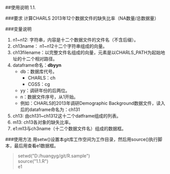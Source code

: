 ##使用说明
1.1.

###要求
计算CHARLS 2013年12个数据文件的缺失比率（NA数量/总数据量）  

###变量说明
1. n1~n12: 字符串，内容是十二个数据文件的文件名（不含后缀）。
2. ch13name： n1~n12十二个字符串组成的向量。
3. ch13filename：以完整文件名组成的向量，元素是以CHARLS_PATH为起始地址的十二个相对路径。
4. dataframe命名：**dbyyn**
	* db：数据库代号。
		* CHARLS：ch
		* CGSS：cg
	* yy：调研年份的后两位。
	* n：数据文件序号，从1开始。
	* 例如：CHARLS的2013年调研Demographic Background数据文件，读入后的dataframe命名为：ch131
5. ch13: 由ch131~ch1312这十二个datframe组成的列表。
6. m13: ch13各对象的缺失比率。
7. e1:m13与ch3name（十二个数据文件名）组成的数据框。

###使用方法
用setw()设置本git库工作空间为工作目录，然后用source()执行脚本，最后用查看e1数据框。
> setwd("D:/huangyg/git/R.sample")  
> source("1.1.R")  
> e1